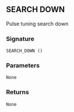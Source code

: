 ## SEARCH DOWN

Pulse tuning search down


### Signature

`SEARCH_DOWN ()`


### Parameters

`None`


### Returns

`None`